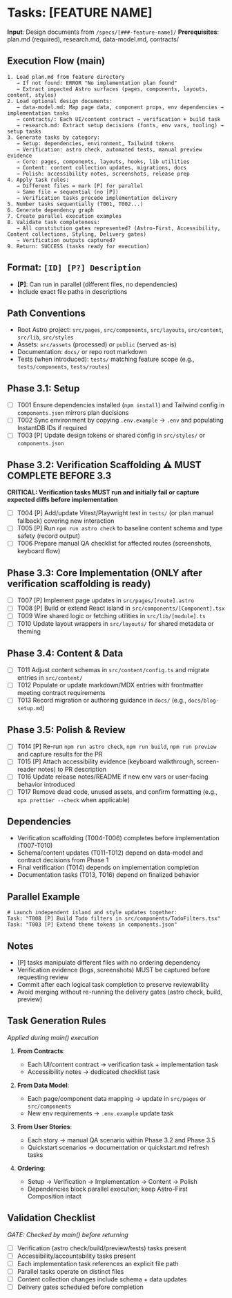 # Tasks: [FEATURE NAME]

**Input**: Design documents from `/specs/[###-feature-name]/`
**Prerequisites**: plan.md (required), research.md, data-model.md, contracts/

## Execution Flow (main)
```
1. Load plan.md from feature directory
   → If not found: ERROR "No implementation plan found"
   → Extract impacted Astro surfaces (pages, components, layouts, content, styles)
2. Load optional design documents:
   → data-model.md: Map page data, component props, env dependencies → implementation tasks
   → contracts/: Each UI/content contract → verification + build task
   → research.md: Extract setup decisions (fonts, env vars, tooling) → setup tasks
3. Generate tasks by category:
   → Setup: dependencies, environment, Tailwind tokens
   → Verification: astro check, automated tests, manual preview evidence
   → Core: pages, components, layouts, hooks, lib utilities
   → Content: content collection updates, migrations, docs
   → Polish: accessibility notes, screenshots, release prep
4. Apply task rules:
   → Different files = mark [P] for parallel
   → Same file = sequential (no [P])
   → Verification tasks precede implementation delivery
5. Number tasks sequentially (T001, T002...)
6. Generate dependency graph
7. Create parallel execution examples
8. Validate task completeness:
   → All constitution gates represented? (Astro-First, Accessibility, Content collections, Styling, Delivery gates)
   → Verification outputs captured?
9. Return: SUCCESS (tasks ready for execution)
```

## Format: `[ID] [P?] Description`
- **[P]**: Can run in parallel (different files, no dependencies)
- Include exact file paths in descriptions

## Path Conventions
- Root Astro project: `src/pages`, `src/components`, `src/layouts`, `src/content`, `src/lib`, `src/styles`
- Assets: `src/assets` (processed) or `public` (served as-is)
- Documentation: `docs/` or repo root markdown
- Tests (when introduced): `tests/` matching feature scope (e.g., `tests/components`, `tests/routes`)

## Phase 3.1: Setup
- [ ] T001 Ensure dependencies installed (`npm install`) and Tailwind config in `components.json` mirrors plan decisions
- [ ] T002 Sync environment by copying `.env.example` → `.env` and populating InstantDB IDs if required
- [ ] T003 [P] Update design tokens or shared config in `src/styles/` or `components.json`

## Phase 3.2: Verification Scaffolding ⚠️ MUST COMPLETE BEFORE 3.3
**CRITICAL: Verification tasks MUST run and initially fail or capture expected diffs before implementation**
- [ ] T004 [P] Add/update Vitest/Playwright test in `tests/` (or plan manual fallback) covering new interaction
- [ ] T005 [P] Run `npm run astro check` to baseline content schema and type safety (record output)
- [ ] T006 Prepare manual QA checklist for affected routes (screenshots, keyboard flow)

## Phase 3.3: Core Implementation (ONLY after verification scaffolding is ready)
- [ ] T007 [P] Implement page updates in `src/pages/[route].astro`
- [ ] T008 [P] Build or extend React island in `src/components/[Component].tsx`
- [ ] T009 Wire shared logic or fetching utilities in `src/lib/[module].ts`
- [ ] T010 Update layout wrappers in `src/layouts/` for shared metadata or theming

## Phase 3.4: Content & Data
- [ ] T011 Adjust content schemas in `src/content/config.ts` and migrate entries in `src/content/`
- [ ] T012 Populate or update markdown/MDX entries with frontmatter meeting contract requirements
- [ ] T013 Record migration or authoring guidance in `docs/` (e.g., `docs/blog-setup.md`)

## Phase 3.5: Polish & Review
- [ ] T014 [P] Re-run `npm run astro check`, `npm run build`, `npm run preview` and capture results for the PR
- [ ] T015 [P] Attach accessibility evidence (keyboard walkthrough, screen-reader notes) to PR description
- [ ] T016 Update release notes/README if new env vars or user-facing behavior introduced
- [ ] T017 Remove dead code, unused assets, and confirm formatting (e.g., `npx prettier --check` when applicable)

## Dependencies
- Verification scaffolding (T004-T006) completes before implementation (T007-T010)
- Schema/content updates (T011-T012) depend on data-model and contract decisions from Phase 1
- Final verification (T014) depends on implementation completion
- Documentation tasks (T013, T016) depend on finalized behavior

## Parallel Example
```
# Launch independent island and style updates together:
Task: "T008 [P] Build Todo filters in src/components/TodoFilters.tsx"
Task: "T003 [P] Extend theme tokens in components.json"
```

## Notes
- [P] tasks manipulate different files with no ordering dependency
- Verification evidence (logs, screenshots) MUST be captured before requesting review
- Commit after each logical task completion to preserve reviewability
- Avoid merging without re-running the delivery gates (astro check, build, preview)

## Task Generation Rules
*Applied during main() execution*

1. **From Contracts**:
   - Each UI/content contract → verification task + implementation task
   - Accessibility notes → dedicated checklist task

2. **From Data Model**:
   - Each page/component data mapping → update in `src/pages` or `src/components`
   - New env requirements → `.env.example` update task

3. **From User Stories**:
   - Each story → manual QA scenario within Phase 3.2 and Phase 3.5
   - Quickstart scenarios → documentation or quickstart.md refresh tasks

4. **Ordering**:
   - Setup → Verification → Implementation → Content → Polish
   - Dependencies block parallel execution; keep Astro-First Composition intact

## Validation Checklist
*GATE: Checked by main() before returning*

- [ ] Verification (astro check/build/preview/tests) tasks present
- [ ] Accessibility/accountability tasks present
- [ ] Each implementation task references an explicit file path
- [ ] Parallel tasks operate on distinct files
- [ ] Content collection changes include schema + data updates
- [ ] Delivery gates scheduled before completion
